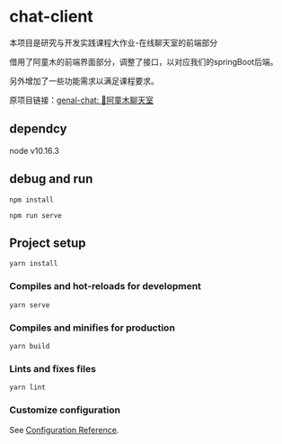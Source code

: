 # chat-client

本项目是研究与开发实践课程大作业-在线聊天室的前端部分

借用了阿童木的前端界面部分，调整了接口，以对应我们的springBoot后端。

另外增加了一些功能需求以满足课程要求。

原项目链接：[genal-chat: 🚀阿童木聊天室 ](https://github.com/genaller/genal-chat/tree/master)

## dependcy

node v10.16.3

## debug and run
```
npm install

npm run serve
```


## Project setup
```
yarn install
```

### Compiles and hot-reloads for development
```
yarn serve
```

### Compiles and minifies for production
```
yarn build
```

### Lints and fixes files
```
yarn lint
```

### Customize configuration
See [Configuration Reference](https://cli.vuejs.org/config/).

